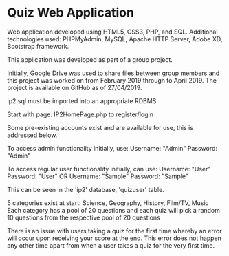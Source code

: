 # Quiz Web Application
Web application developed using HTML5, CSS3, PHP, and SQL. Additional technologies used: PHPMyAdmin, MySQL, Apache HTTP Server, Adobe XD, Bootstrap framework. 

This application was developed as part of a group project.

Initially, Google Drive was used to share files between group members and this project was worked on from February 2019 through to April 2019. The project is available on GitHub as of 27/04/2019.

ip2.sql must be imported into an appropriate RDBMS.

Start with page: IP2HomePage.php to register/login

Some pre-existing accounts exist and are available for use, this is addressed below.

To access admin functionality initially, use:
Username: "Admin"
Password: "Admin"

To access regular user functionality initially, can use:
Username: "User"
Password: "User"
OR
Username: "Sample"
Password: "Sample"

This can be seen in the 'ip2' database, 'quizuser' table.

5 categories exist at start: Science, Geography, History, Film/TV, Music
Each category has a pool of 20 questions and each quiz will pick a random 10 questions from the respective pool of 20 questions

There is an issue with users taking a quiz for the first time whereby an error will occur upon receiving your score at the end. This error
does not happen any other time apart from when a user takes a quiz for the very first time.
